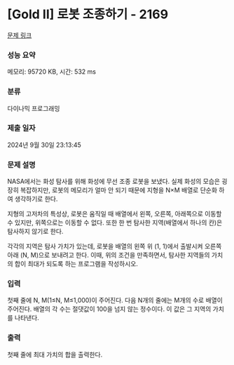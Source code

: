# [Gold II] 로봇 조종하기 - 2169 

[문제 링크](https://www.acmicpc.net/problem/2169) 

### 성능 요약

메모리: 95720 KB, 시간: 532 ms

### 분류

다이나믹 프로그래밍

### 제출 일자

2024년 9월 30일 23:13:45

### 문제 설명

<p>NASA에서는 화성 탐사를 위해 화성에 무선 조종 로봇을 보냈다. 실제 화성의 모습은 굉장히 복잡하지만, 로봇의 메모리가 얼마 안 되기 때문에 지형을 N×M 배열로 단순화 하여 생각하기로 한다.</p>

<p>지형의 고저차의 특성상, 로봇은 움직일 때 배열에서 왼쪽, 오른쪽, 아래쪽으로 이동할 수 있지만, 위쪽으로는 이동할 수 없다. 또한 한 번 탐사한 지역(배열에서 하나의 칸)은 탐사하지 않기로 한다.</p>

<p>각각의 지역은 탐사 가치가 있는데, 로봇을 배열의 왼쪽 위 (1, 1)에서 출발시켜 오른쪽 아래 (N, M)으로 보내려고 한다. 이때, 위의 조건을 만족하면서, 탐사한 지역들의 가치의 합이 최대가 되도록 하는 프로그램을 작성하시오.</p>

### 입력 

 <p>첫째 줄에 N, M(1≤N, M≤1,000)이 주어진다. 다음 N개의 줄에는 M개의 수로 배열이 주어진다. 배열의 각 수는 절댓값이 100을 넘지 않는 정수이다. 이 값은 그 지역의 가치를 나타낸다.</p>

### 출력 

 <p>첫째 줄에 최대 가치의 합을 출력한다.</p>

